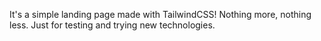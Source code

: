 It's a simple landing page made with TailwindCSS! Nothing more, nothing less. Just for testing and trying new technologies.
